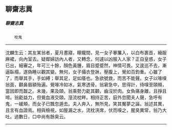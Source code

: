 

## 聊齋志異

##### 聊齋志異
　　`咬鬼`

* * *

沈麟生云：其友某翁者，夏月晝寢，矇矓間，見一女子搴簾入，以白布裹首，縗服麻裙，向內室去。疑鄰婦訪內人者，又轉念，何遽以凶服入人家？正自皇惑，女子已出，細審之，年可三十餘，顏色黃腫，眉目蹙蹙然，神情可畏。又逡巡不去，漸逼臥榻，遂偽睡以觀其變。無何，女子攝衣登牀，壓腹上，覺如百鈞重。心雖了了，而舉其手，手如縛；舉其足，足如痿也。急欲號救，而苦不能聲。女子以喙嗅翁面，顴鼻眉額殆遍。覺喙冷如冰，氣寒透骨。翁窘急中，思得計，待嗅至頤頰，當因即而齧之。未幾，果及頤，翁乘勢力齕其顴，齒沒於肉。女負痛身離，且掙且啼。翁齕益力，但覺血液交頤，溼流枕畔。相持正苦，庭外忽聞夫人聲，急呼有鬼，一緩頰，而女子已飄忽遁去。夫人奔入，無所見，笑其魘夢之誣。翁述其異，且言有血證焉。相與檢視，如屋漏之水，流枕浹席，伏而嗅之，腥臭異常，翁乃大吐。過數日，口中尚有餘臭云。

* * *

